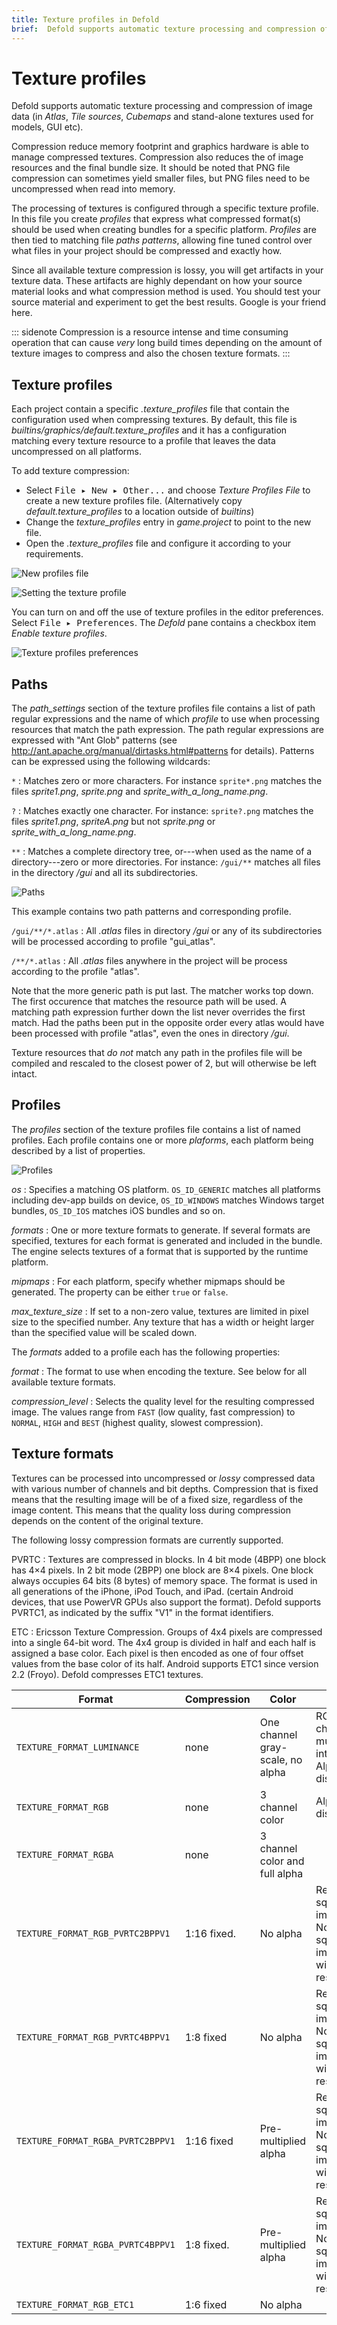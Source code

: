 ```yaml
---
title: Texture profiles in Defold
brief:  Defold supports automatic texture processing and compression of image data. This manual describes the available functionality.
---
```


# Texture profiles

Defold supports automatic texture processing and compression of image data (in *Atlas*, *Tile sources*, *Cubemaps* and stand-alone textures used for models, GUI etc).

Compression reduce memory footprint and graphics hardware is able to manage compressed textures. Compression also reduces the  of image resources and the final bundle size. It should be noted that PNG file compression can sometimes yield smaller files, but PNG files need to be uncompressed when read into memory.

The processing of textures is configured through a specific texture profile. In this file you create _profiles_ that express what compressed format(s) should be used when creating bundles for a specific platform. _Profiles_ are then tied to matching file _paths patterns_, allowing fine tuned control over what files in your project should be compressed and exactly how.

Since all available texture compression is lossy, you will get artifacts in your texture data. These artifacts are highly dependant on how your source material looks and what compression method is used. You should test your source material and experiment to get the best results. Google is your friend here.

::: sidenote
Compression is a resource intense and time consuming operation that can cause _very_ long build times depending on the amount of texture images to compress and also the chosen texture formats.
:::

## Texture profiles

Each project contain a specific *.texture_profiles* file that contain the configuration used when compressing textures. By default, this file is *builtins/graphics/default.texture_profiles* and it has a configuration matching every texture resource to a profile that leaves the data uncompressed on all platforms.

To add texture compression:

- Select <kbd>File ▸ New ▸ Other...</kbd> and choose *Texture Profiles File* to create a new texture profiles file. (Alternatively copy *default.texture_profiles* to a location outside of *builtins*)
- Change the *texture_profiles* entry in *game.project* to point to the new file.
- Open the *.texture_profiles* file and configure it according to your requirements.

![New profiles file](images/texture_profiles/texture_profiles_new_file.png)

![Setting the texture profile](images/texture_profiles/texture_profiles_game_project.png)

You can turn on and off the use of texture profiles in the editor preferences. Select <kbd>File ▸ Preferences</kbd>. The *Defold* pane contains a checkbox item *Enable texture profiles*.

![Texture profiles preferences](images/texture_profiles/texture_profiles_preferences.png)

## Paths

The *path_settings* section of the texture profiles file contains a list of path regular expressions and the name of which *profile* to use when processing resources that match the path expression. The path regular expressions are expressed with "Ant Glob" patterns (see http://ant.apache.org/manual/dirtasks.html#patterns for details). Patterns can be expressed using the following wildcards:

`*`
: Matches zero or more characters. For instance `sprite*.png` matches the files *sprite1.png*, *sprite.png* and *sprite_with_a_long_name.png*.

`?`
: Matches exactly one character. For instance: `sprite?.png` matches the files *sprite1.png*, *spriteA.png* but not *sprite.png* or *sprite_with_a_long_name.png*.

`**`
: Matches a complete directory tree, or---when used as the name of a directory---zero or more directories. For instance: `/gui/**` matches all files in the directory */gui* and all its subdirectories.

![Paths](images/texture_profiles/texture_profiles_paths.png)

This example contains two path patterns and corresponding profile.

`/gui/**/*.atlas`
: All *.atlas* files in directory */gui* or any of its subdirectories will be processed according to profile "gui_atlas". 

`/**/*.atlas`
: All *.atlas* files anywhere in the project will be process according to the profile "atlas".

Note that the more generic path is put last. The matcher works top down. The first occurence that matches the resource path will be used. A matching path expression further down the list never overrides the first match. Had the paths been put in the opposite order every atlas would have been processed with profile "atlas", even the ones in directory */gui*.

Texture resources that _do not_ match any path in the profiles file will be compiled and rescaled to the closest power of 2, but will otherwise be left intact.

## Profiles

The *profiles* section of the texture profiles file contains a list of named profiles. Each profile contains one or more *plaforms*, each platform being described by a list of properties.

![Profiles](images/texture_profiles/texture_profiles_profiles.png)

*os*
: Specifies a matching OS platform. `OS_ID_GENERIC` matches all platforms including dev-app builds on device, `OS_ID_WINDOWS` matches Windows target bundles, `OS_ID_IOS` matches iOS bundles and so on.

*formats*
: One or more texture formats to generate. If several formats are specified, textures for each format is generated and included in the bundle. The engine selects textures of a format that is supported by the runtime platform.

*mipmaps*
: For each platform, specify whether mipmaps should be generated. The property can be either `true` or `false`.

*max_texture_size*
: If set to a non-zero value, textures are limited in pixel size to the specified number. Any texture that has a width or height larger than the specified value will be scaled down.

The *formats* added to a profile each has the following properties:

*format*
: The format to use when encoding the texture. See below for all available texture formats.

*compression_level*
: Selects the quality level for the resulting compressed image. The values range from `FAST` (low quality, fast compression) to `NORMAL`, `HIGH` and `BEST` (highest quality, slowest compression).

## Texture formats

Textures can be processed into uncompressed or *lossy* compressed data with various number of channels and bit depths. Compression that is fixed means that the resulting image will be of a fixed size, regardless of the image content. This means that the quality loss during compression depends on the content of the original texture.

The following lossy compression formats are currently supported.

<!--
DXT
: Also called S3 Texture Compression. It can be generated on Windows platform only, but OS X supports reading it and it's possible to install support for it on Linux. The format divides the image into 4x4 pixel blocks with 4 colors set to the pixels within each block. 
-->

PVRTC
: Textures are compressed in blocks. In 4 bit mode (4BPP) one block has 4×4 pixels. In 2 bit mode (2BPP) one block are 8×4 pixels. One block always occupies 64 bits (8 bytes) of memory space.  The format is used in all generations of the iPhone, iPod Touch, and iPad. (certain Android devices, that use PowerVR GPUs also support the format). Defold supports PVRTC1, as indicated by the suffix "V1" in the format identifiers.

ETC
: Ericsson Texture Compression. Groups of 4x4 pixels are compressed into a single 64-bit word. The 4x4 group is divided in half and each half is assigned a base color. Each pixel is then encoded as one of four offset values from the base color of its half. Android supports ETC1 since version 2.2 (Froyo). Defold compresses ETC1 textures.

| Format                            | Compression | Color                            | Note |
| --------------------------------- | ----------- | -------------------------------- | ---- | 
| `TEXTURE_FORMAT_LUMINANCE`        | none        | One channel gray-scale, no alpha | RGB channels multiplied into one. Alpha is discarded. |
| `TEXTURE_FORMAT_RGB`              | none        | 3 channel color                  | Alpha is discarded |
| `TEXTURE_FORMAT_RGBA`             | none        | 3 channel color and full alpha   | |
| `TEXTURE_FORMAT_RGB_PVRTC2BPPV1`  | 1:16 fixed. | No alpha                         | Requires square images. Non square images will be resized. |
| `TEXTURE_FORMAT_RGB_PVRTC4BPPV1`  | 1:8 fixed   | No alpha                         | Requires square images. Non square images will be resized. |
| `TEXTURE_FORMAT_RGBA_PVRTC2BPPV1` | 1:16 fixed | Pre-multiplied alpha | Requires square images. Non square images will be resized. |
| `TEXTURE_FORMAT_RGBA_PVRTC4BPPV1` | 1:8 fixed. | Pre-multiplied alpha | Requires square images. Non square images will be resized. |
| `TEXTURE_FORMAT_RGB_ETC1`         | 1:6 fixed  | No alpha | |

<!---
| TEXTURE_FORMAT_RGB_DTX1
| 1:8 fixed
| No alpha
| Can be compressed on Windows only

| TEXTURE_FORMAT_RGBA_DTX1
| 1:8 fixed
| 1 bit alpha
| Can be compressed on Windows only

| TEXTURE_FORMAT_RGBA_DXT3
| 1:4 fixed
| 4 bit fixed alpha
| Can be compressed on Windows only

| TEXTURE_FORMAT_RGBA_DXT5
| 1:4 fixed
| Interpolated smooth alpha
| Can be compressed on Windows only
-->


